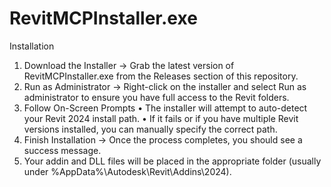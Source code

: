 # RevitMCPInstaller.exe

Installation
1. Download the Installer -> Grab the latest version of RevitMCPInstaller.exe from the Releases section of this repository.
2. Run as Administrator -> Right-click on the installer and select Run as administrator to ensure you have full access to the Revit folders.
3. Follow On-Screen Prompts
• The installer will attempt to auto-detect your Revit 2024 install path.
• If it fails or if you have multiple Revit versions installed, you can manually specify the correct path.
4. Finish Installation -> Once the process completes, you should see a success message.
5. Your addin and DLL files will be placed in the appropriate folder (usually under %AppData%\Autodesk\Revit\Addins\2024\).
